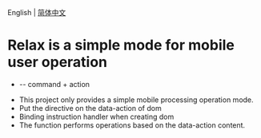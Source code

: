 English | [简体中文](./README.zh-CN.md)

<h1>Relax is a simple mode for mobile user operation</h1>
<ul>
    <li>  -- command + action</li>
</ul>

<ul>
    <li>This project only provides a simple mobile processing operation mode.</li>
    <li>Put the directive on the data-action of dom</li>
    <li>Binding instruction handler when creating dom</li>
    <li>The function performs operations based on the data-action content.</li>
</ul>
